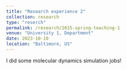```yaml
---
title: "Research experience 2"
collection: research
type: "reserch"
permalink: /research/2015-spring-teaching-1
venue: "University 1, Department"
date: 2023-10-10
location: "Baltimore, US"
---
```


I did some molecular dynamics simulation jobs!
